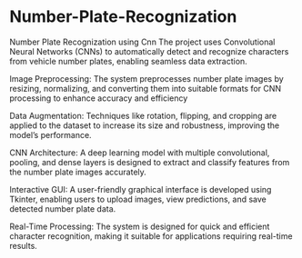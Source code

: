 # Number-Plate-Recognization
Number Plate Recognization using Cnn
 The project uses Convolutional Neural Networks (CNNs) to automatically detect and recognize characters from vehicle number plates, enabling seamless data extraction.

Image Preprocessing: The system preprocesses number plate images by resizing, normalizing, and converting them into suitable formats for CNN processing to enhance accuracy and efficiency

Data Augmentation: Techniques like rotation, flipping, and cropping are applied to the dataset to increase its size and robustness, improving the model’s performance.

CNN Architecture: A deep learning model with multiple convolutional, pooling, and dense layers is designed to extract and classify features from the number plate images accurately.

Interactive GUI: A user-friendly graphical interface is developed using Tkinter, enabling users to upload images, view predictions, and save detected number plate data.

Real-Time Processing: The system is designed for quick and efficient character recognition, making it suitable for applications requiring real-time results.
